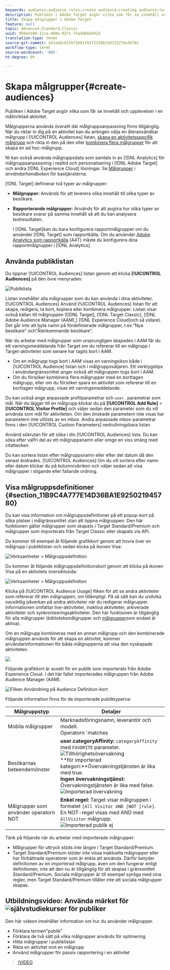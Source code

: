 ```yaml
---
keywords: audience;audience rules;create audience;creating audience;targeting audience;reporting audience;report audience;segment;custom profile parameters;audience definition;audiences list
description: Publiken i Adobe Target avgör vilka som får se innehåll och upplevelser i en målinriktad aktivitet.
title: Skapa målgrupper i Adobe Target
feature: null
topic: Advanced,Standard,Classic
uuid: 994eed40-11ca-460e-827c-75a4db8a942d
translation-type: tm+mt
source-git-commit: a51addc6155f2681f01f2329b25d72327de36701
workflow-type: tm+mt
source-wordcount: '865'
ht-degree: 0%

---
```



# Skapa målgrupper{#create-audiences}

Publiken i Adobe Target avgör vilka som får se innehåll och upplevelser i en målinriktad aktivitet.

Målgrupperna används överallt där målgruppsanpassning finns tillgänglig. När du riktar in dig på en aktivitet kan du antingen välja en återanvändbar målgrupp i [!UICONTROL Audiences] listan, [skapa en aktivitetsspecifik målgrupp](/help/c-target/creating-activity-only-audience.md) och rikta in den på den eller [kombinera flera målgrupper](/help/c-target/combining-multiple-audiences.md#concept_A7386F1EA4394BD2AB72399C225981E5) för att skapa en ad hoc-målgrupp.

Ni kan också använda målgruppsdata som samlats in av [!DNL Analytics] för målgruppsanpassning i realtid och personalisering i [!DNL Adobe Target] och andra [!DNL Experience Cloud] lösningar. Se [Målgrupper](https://docs.adobe.com/content/help/en/core-services/interface/audiences/audience-library.html) i *användarhandboken* för bastjänsterna.

[!DNL Target] definierar två typer av målgrupper:

* **Målgrupper:** Används för att leverera olika innehåll till olika typer av besökare.
* **Rapporterande målgrupper:** Används för att avgöra hur olika typer av besökare svarar på samma innehåll så att du kan analysera testresultaten.

   I [!DNL Target]kan du bara konfigurera rapportmålgrupper om du använder [!DNL Target] som rapportkälla. Om du använder [Adobe Analytics som rapportkälla](/help/c-integrating-target-with-mac/a4t/a4t.md) (A4T) måste du konfigurera dina rapportmålgrupper i [!DNL Analytics].

## Använda publiklistan

Du öppnar [!UICONTROL Audiences] listan genom att klicka **[!UICONTROL Audiences]** på den övre menyraden:

![Publiklista](assets/audiences_list.png)

Listan innehåller alla målgrupper som du kan använda i dina aktiviteter. [!UICONTROL Audiences] Använd [!UICONTROL Audiences] listan för att skapa, redigera, ta bort, kopiera eller kombinera målgrupper. Listan visar också källan till målgruppen ([!DNL Target], [!DNL Target Classic], [!DNL Adobe Audience Manager (AAM),] [!DNL Experience Cloud]och så vidare). Det går inte att byta namn på fördefinierade målgrupper, t.ex.&quot;Nya besökare&quot; och&quot;Återkommande besökare&quot;.

När du arbetar med målgrupper som ursprungligen skapades i AAM får du ett varningsmeddelande från Target om du refererar till en målgrupp i Target-aktiviteter som senare har tagits bort i AAM.

* Om en målgrupp togs bort i AAM visas en varningsikon både i [!UICONTROL Audience] listan och i målgruppsväljaren. Ett verktygstips i användargränssnittet anger också att målgruppen togs bort i AAM.
* Om du försöker kombinera flera målgrupper med en borttagen målgrupp, eller om du försöker spara en aktivitet som refererar till en borttagen målgrupp, visas ett varningsmeddelande.

Du kan också ange anpassade profilparametrar och `user.` parametrar som mål. När du lägger till en målgrupp klickar du på **[!UICONTROL Add Rule]** > **[!UICONTROL Visitor Profile]** och väljer sedan den parameter som du vill använda som mål för aktiviteten. Om den önskade parametern inte visas har parametern inte utlösts av en mbox. Andra anpassade mbox-parametrar finns i den [!UICONTROL Custom Parameters] nedrullningsbara listan.

Använd sökrutan för att söka i din [!UICONTROL Audiences] lista. Du kan söka efter valfri del av ett målgruppsnamn eller omge en viss sträng med citattecken.

Du kan sortera listan efter målgruppsnamn eller efter det datum då den senast ändrades. [!UICONTROL Audiences] Om du vill sortera efter namn eller datum klickar du på kolumnrubriken och väljer sedan att visa målgrupper i stigande eller fallande ordning.

## Visa målgruppsdefinitioner {#section_11B9C4A777E14D36BA1E925021945780}

Du kan visa information om målgruppsdefinitioner på ett popup-kort på olika platser i målgränssnittet utan att öppna målgruppen. Den här funktionen gäller målgrupper som skapats i Target Standard/Premium och målgrupper som importerats från Target Classic eller skapats via API.

Du kommer till exempel åt följande grafikkort genom att hovra över en målgrupp i publiklistan och sedan klicka på ikonen Visa:

![Verksamheter > Målgruppsdefinition](assets/audience_definition_list.png)

Du kommer åt följande målgruppsdefinitionskort genom att klicka på ikonen Visa på en aktivitets översiktssida:

![Verksamheter > Målgruppsdefinition](assets/audience_definition_list.png)

Klicka på [!UICONTROL Audience Usage] fliken för att se andra aktiviteter som refererar till den målgruppen, om tillämpligt. På så sätt kan du undvika oavsiktlig påverkan på andra aktiviteter när du redigerar målgrupper. Informationen omfattar live-aktiviteter, inaktiva aktiviteter, arkiverade aktiviteter och synkroniseringsaktiviteter. Den här funktionen är tillgänglig för alla målgrupper (biblioteksmålgrupper och [målgrupper](../../c-target/creating-activity-only-audience.md#concept_A6BADCF530ED4AE1852E677FEBE68483)som endast är aktiva).

Om en målgrupp kombineras med en annan målgrupp och den kombinerade målgruppen används för att skapa en aktivitet, kommer användarinformationen för båda målgrupperna att visa den nyskapade aktiviteten.

![](assets/audience_definition_list_usage.png)

Följande grafikkort är avsett för en publik som importerats från Adobe Experience Cloud. I det här fallet importerades målgruppen från Adobe Audience Manager (AAM).

![Fliken Användning på Audience Definition-kort](assets/audience_definition_mc.png)

Följande information finns för de importerade publiktyperna:

| Målgruppstyp | Detaljer |
|--- |--- |
| Mobila målgrupper | Marknadsföringsnamn, leverantör och modell.<br>Operatorn `matches | does not match` visas i stället för `equals | does not equal`<br>![Importerad mobil publik](/help/c-target/c-audiences/assets/imported_mobile_audience.png). |
| Besökarnas beteendemönster | **user.categoryAffinity:** `categoryAffinity` med `FAVORITE` parameter.<br>![Tillhörighetsövervakning](/help/c-target/c-audiences/assets/imported_category_affinity.png)<br>**för importerad kategori:**Övervakningstjänsten är lika med true.<br>**Ingen övervakningstjänst:** Övervakningstjänsten är lika med false.<br>![Importerad övervakning](/help/c-target/c-audiences/assets/imported_monitoring.png) |
| Målgrupper som använder operatorn NOT | **Enkel regel:** Target visar målgruppen i formatet `[All Visitor AND [NOT [rule]`. En NOT-regel visas med AND med `AllVisitor` målgrupp.<br>![Importerad publik ej](/help/c-target/c-audiences/assets/imported_not_audience.png) |

Tänk på följande när du arbetar med importerade målgrupper:

* Målgrupper för uttryck stöds inte längre i Target Standard/Premium.
* Target Standard/Premium stöder inte vissa inaktuella målgrupper eller har förbättrade operatorer som är enkla att använda. Därför betyder definitionen av en importerad målgrupp, även om den fungerar enligt definitionen, inte att den nu är tillgänglig för att skapas i gränssnittet Standard/Premium. Sociala målgrupper är till exempel synliga med sina regler, men Target Standard/Premium tillåter inte att sociala målgrupper skapas.

## Utbildningsvideo: Använda märket för ![självstudiekurser för publiker](/help/assets/tutorial.png)

Den här videon innehåller information om hur du använder målgrupper.

* Förklara termen&quot;publik&quot;
* Förklara de två sätt på vilka målgrupper används för optimering
* Hitta målgrupper i publiklistan
* Rikta en aktivitet mot en målgrupp
* Använd målgrupper för passiv rapportering i en aktivitet

>[!VIDEO](https://video.tv.adobe.com/v/17398)
